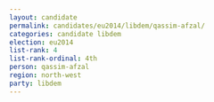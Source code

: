 ```yaml
---
layout: candidate
permalink: candidates/eu2014/libdem/qassim-afzal/
categories: candidate libdem
election: eu2014
list-rank: 4
list-rank-ordinal: 4th
person: qassim-afzal
region: north-west
party: libdem
---
```

